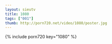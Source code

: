 ```yaml
--- 
layout: sieutv
title: 1080
tags: ["001"]
thumb: http://porn720.net/video/1080/poster.jpg
---
```

{% include porn720 key="1080" %} 
